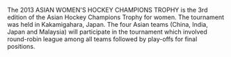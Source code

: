 The 2013 ASIAN WOMEN'S HOCKEY CHAMPIONS TROPHY is the 3rd edition of the Asian Hockey Champions Trophy for women. The tournament was held in Kakamigahara, Japan. The four Asian teams (China, India, Japan and Malaysia) will participate in the tournament which involved round-robin league among all teams followed by play-offs for final positions.

